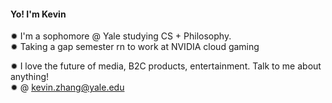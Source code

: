 <h4>Yo! I'm Kevin </h2>
✹ I'm a sophomore @ Yale studying CS + Philosophy.  <br />
✹ Taking a gap semester rn to work at NVIDIA cloud gaming

✹ I love the future of media, B2C products, entertainment. Talk to me about anything!  <br/>
✹ @ kevin.zhang@yale.edu 
